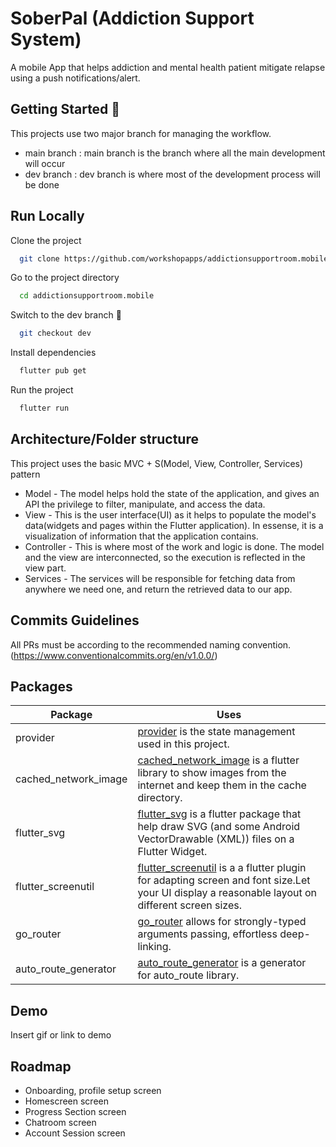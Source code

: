 # SoberPal (Addiction Support System)

A mobile App that helps addiction and mental health patient mitigate relapse using a push notifications/alert.

## Getting Started 🚀

This projects use two major branch for managing the workflow.

- main branch : main branch is the branch where all the main development will occur
- dev branch : dev branch is where most of the development process will be done

## Run Locally

Clone the project

```bash
  git clone https://github.com/workshopapps/addictionsupportroom.mobile.git
```

Go to the project directory

```bash
  cd addictionsupportroom.mobile
```

Switch to the dev branch 👀

```bash
  git checkout dev
```

Install dependencies

```bash
  flutter pub get
```

Run the project

```bash
  flutter run
```


## Architecture/Folder structure

This project uses the basic MVC + S(Model, View, Controller, Services) pattern

- Model - The model helps hold the state of the application, and gives an API the privilege to filter, manipulate, and access the data.
- View - This is the user interface(UI) as it helps to populate the model's data(widgets and pages within the Flutter application). In essense, it is a visualization of information that the application contains.
- Controller - This is where most of the work and logic is done. The model and the view are interconnected, so the execution is reflected in the view part.
- Services - The services will be responsible for fetching data from anywhere we need one, and return the retrieved data to our app.

## Commits Guidelines

All PRs must be according to the recommended naming convention. (https://www.conventionalcommits.org/en/v1.0.0/)

## Packages

| Package              | Uses                                                                                                                                                                                         |
| -------------------- | -------------------------------------------------------------------------------------------------------------------------------------------------------------------------------------------- |
| provider             | [provider](https://pub.dev/packages/provider) is the state management used in this project.                                                                                                  |
| cached_network_image | [cached_network_image](https://pub.dev/packages/cached_network_image) is a flutter library to show images from the internet and keep them in the cache directory.                            |
| flutter_svg          | [flutter_svg](https://pub.dev/packages/flutter_svg) is a flutter package that help draw SVG (and some Android VectorDrawable (XML)) files on a Flutter Widget.                               |
| flutter_screenutil   | [flutter_screenutil](https://pub.dev/packages/flutter_screenutil) is a a flutter plugin for adapting screen and font size.Let your UI display a reasonable layout on different screen sizes. |
| go_router            | [go_router](https://pub.dev/packages/go_router) allows for strongly-typed arguments passing, effortless deep-linking.                                                                        |
| auto_route_generator | [auto_route_generator](https://pub.dev/packages/auto_route_generator) is a generator for auto_route library.                                                                                 |


## Demo

Insert gif or link to demo


## Roadmap

- Onboarding, profile setup screen
- Homescreen screen
- Progress Section screen
- Chatroom screen
- Account Session screen

